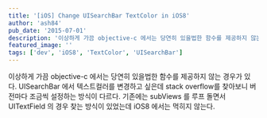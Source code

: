 ```yaml
---
title: '[iOS] Change UISearchBar TextColor in iOS8'
author: 'ash84'
pub_date: '2015-07-01'
description: '이상하게 가끔 objective-c 에서는 당연히 있을법한 함수를 제공하지 않는 경우가 있다. UISearchBar 에서 텍스트컬러를 변경하고 싶은데 stack overflow를 찾아보니 버전마다 조금씩 설정하는 방식이 다르다. 기존에는 subViews 를 루프 돌면서 UITextField 의 경우 찾는 방식이 있었는데 iOS8 에서는 먹히지 않는다.'
featured_image: ''
tags: ['dev', 'iOS8', 'TextColor', 'UISearchBar']
---
```



이상하게 가끔 objective-c 에서는 당연히 있을법한 함수를 제공하지 않는 경우가 있다. UISearchBar 에서 텍스트컬러를 변경하고 싶은데 stack overflow를 찾아보니 버전마다 조금씩 설정하는 방식이 다르다. 기존에는 subViews 를 루프 돌면서 UITextField 의 경우 찾는 방식이 있었는데 iOS8 에서는 먹히지 않는다.

<script src="https://gist.github.com/AhnSeongHyun/819fe8856e7371a39623.js"></script>



